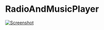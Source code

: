 # RadioAndMusicPlayer
[![Screenshot](./RadioAndMusicPlayer/screenshoot/RadioAndMusicPlayer.png)](./RadioAndMusicPlayer/RadioAndMusicPlayer.html)
